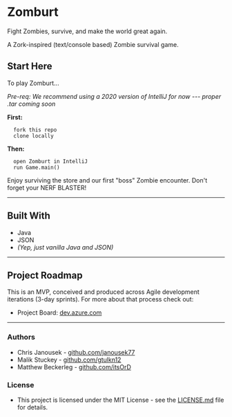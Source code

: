 # Zomburt 

Fight Zombies, survive, and make the world great again.

A Zork-inspired (text/console based) Zombie survival game.


## Start Here

To play Zomburt...

*Pre-req:
  We recommend using a 2020 version of IntelliJ for now --- proper .tar coming soon*

**First:**
```
  fork this repo
  clone locally
```

**Then:**
```
  open Zomburt in IntelliJ
  run Game.main()
```
  Enjoy surviving the store and our first "boss" Zombie encounter.  Don't forget your NERF BLASTER!

 - - -

## Built With
 * Java
 * JSON
 * _(Yep, just vanilla Java and JSON)_
 
 - - - 

## Project Roadmap 
This is an MVP, conceived and produced across Agile development iterations (3-day sprints).  For more about that process check out:
 * Project Board: [dev.azure.com](https://dev.azure.com/SDE18/Java%20Team%20Six)
 
 - - - 

### Authors
 * Chris Janousek - [github.com/janousek77](https://github.com/janousek77)
 * Malik Stuckey - [github.com/gtulkn12](https://github.com/gtulkn12)
 * Matthew Beckerleg - [github.com/itsOrD](https://github.com/itsOrD)
 
### License
 * This project is licensed under the MIT License - see the [LICENSE.md](https://github.com/JavaTeamSix/Zomburt/blob/master/LICENSE) file for details.
 
